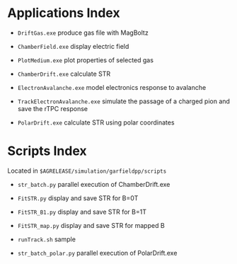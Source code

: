 # Applications Index

 - `DriftGas.exe` produce gas file with MagBoltz

 - `ChamberField.exe` display electric field 
	
 - `PlotMedium.exe` plot properties of selected gas

 - `ChamberDrift.exe` calculate STR
 
 - `ElectronAvalanche.exe` model electronics response to avalanche
 
 - `TrackElectronAvalanche.exe` simulate the passage of a charged pion and save the rTPC response
 
 - `PolarDrift.exe` calculate STR using polar coordinates


# Scripts Index

Located in `$AGRELEASE/simulation/garfieldpp/scripts`

 - `str_batch.py` parallel execution of ChamberDrift.exe
 
 - `FitSTR.py` display and save STR for B=0T

 - `FitSTR_B1.py` display and save STR for B=1T
 
 - `FitSTR_map.py` display and save STR for mapped B
 
 - `runTrack.sh` sample
 
 - `str_batch_polar.py` parallel execution of PolarDrift.exe
